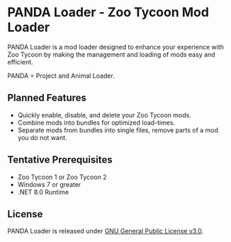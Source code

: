 # PANDA Loader - Zoo Tycoon Mod Loader

PANDA Loader is a mod loader designed to enhance your experience with Zoo Tycoon by making the management and loading of mods easy and efficient. 

PANDA = Project and Animal Loader.

## Planned Features

- Quickly enable, disable, and delete your Zoo Tycoon mods.
- Combine mods into bundles for optimized load-times.
- Separate mods from bundles into single files, remove parts of a mod you do not want.

## Tentative Prerequisites

- Zoo Tycoon 1 or Zoo Tycoon 2
- Windows 7 or greater
- .NET 8.0 Runtime

## License

PANDA Loader is released under [GNU General Public License v3.0](LICENSE.md).